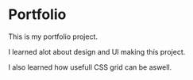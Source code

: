 # Portfolio

This is my portfolio project. 

I learned alot about design and UI making this project.

I also learned how usefull CSS grid can be aswell. 
